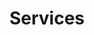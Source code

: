 ---
title: Services
menu:
  main:
    weight: 1
seo:
  page_title:
  meta_description: >-
    Unlock safety excellence with Keynecta's digital solutions. Drive profits, optimize quality and enhance production efficiency. Discover the Keynecta advantage.
  featured_image: /uploads/person-reviewing-machinery-in-manufacturing-plant.jpg
content_blocks:
  - _bookshop_name: hero
    heading: Services
    body: >-
      Unlock safety excellence with Keynecta's digital solutions. Drive profits, optimize quality and enhance production efficiency. Discover the Keynecta advantage.
    button:
      enabled: false
      button_url: 
      button_text: 
      open_in_new_tab: false
    image_1:
      image_url: /uploads/person-reviewing-machinery-in-manufacturing-plant.jpg
      image_alt: Person in hardhat and high visibility vest inspecting machinery in a manufacturing plant
    image_2:
      image_url:
      image_alt:
  - _bookshop_name: intro
    heading: Optimizing Safety for Quality, Production and Profits
    body: >-
      Unlock the full potential of your organization with Keynecta's digital solutions, where safety excellence seamlessly integrates with optimizing quality, production and profits. Use our **complete online system** and **unique scoring tool** to empower your teams, connect employees and guide leaders through a transformative journey that goes beyond safety alone.
  - _bookshop_name: two-columns
    columns: 
      - heading: Complete Online System
        body: Embark on a comprehensive safety and business enhancement journey with our complete online system. Tailored to foster a Safety Culture, this system is designed to help your organization value people and drive profits.
      - heading: Unique Scoring Tool
        body: Elevate your safety initiatives to new heights with our innovative scoring tool. More than a safety metric, this tool is a strategic instrument that aligns with your organizational goals, ensuring safety enhancements translate into improved quality, streamlined production and a better bottom line.
  - _bookshop_name: solutions-full
    preheading: The Keynecta Process
    heading: The Keynecta Process in Action
    body: >-
      Start on the Keynecta journey and witness the transformation as we unfold the key stages of our process.
    solutions: 
      - heading: Train
        body: Equip your team with knowledge and tools to foster a culture of safety. Our online training modules instill a proactive approach that ripples through every aspect of your organization.
        image: /uploads/train.svg
      - heading: Connect
        body: Build a network where every team member is not only heard but actively contributes to the optimization of processes, thereby enhancing quality and production efficiency—key elements in driving profits.
        image: /uploads/connect.svg
      - heading: Involve
        body: Empower individuals to take ownership of safety, understanding its direct impact on quality, production and profits. Make safety a collective effort that resonates across all aspects of your organization.
        image: /uploads/involve.svg
      - heading: Lead
        body: Guide leaders to champion safety initiatives that extend beyond safety alone. Keynecta provides leadership training that ensures supervisors set an example, inspiring a commitment to safety that positively influences quality and production.
        image: /uploads/lead.svg
      - heading: Score
        body: Implement our unique scoring tool for effective data collection and project tracking. Measure safety performance and its impact on quality, production efficiency and overall profitability.
        image: /uploads/score.svg
      - heading: Improve
        body: Embrace a culture of ongoing enhancement where safety is not just a goal but a crucial component of the journey toward success.
        image: /uploads/improve.svg
    button:
      enabled: true
      button_url: /contact/
      button_text: Discover the Keynecta Advantage
      open_in_new_tab: false
  - _bookshop_name: keynecta-difference
    preheading:
    heading: The Keynecta Difference
    body: >-
      From shaping a safety culture that aligns with your goals to integrating online training that empowers your team, we redefine safety as a strategic driver for organizational success.


      * **Safety Training:** Proactively shape a culture of safety that aligns with your goals.
      
      * **Safety Program Software:** Revolutionize safety programs to enhance efficiency, quality and production, driving overall profitability.
      
      * **Safety Culture:** Embed safety as a core value that harmonizes with your organization's commitment to success.
      
      * **Safety Drivers:** Drive profits and value people through a strategic Safety Culture that optimizes organizational processes.
      
      * **Safety Score:** Measure and elevate safety performance, understanding its direct correlation to growth.
      
      * **Safety KPI:** Metrics that matter—key performance indicators that gauge and improve safety initiatives, contributing to overall excellence.
      
      * **Online Safety Training:** Seamlessly integrate online training, empowering your team with knowledge and skills that transcend safety.
      
      * **OSHA Training:** Ensure compliance meets excellence with our OSHA-based training programs, contributing to a safer, more profitable workplace.
      
      * **Supervisor Training:** Elevate supervisors with tailored training that empowers them to lead and instill a safety culture.
    button:
      enabled: true
      button_url: /contact/
      button_text: Discover the Keynecta Advantage
      open_in_new_tab: false
    image:
      image_url: /uploads/two-people-reviewing-clipboard-in-manufacturing-environment.jpg
      image_alt:
    background_color: white
  - _bookshop_name: testimonial
    body: >-
      "Keynecta focuses on your most important asset, the people. By putting employees first, they help you train, involve, lead and improve your safety culture. This ultimately improves operational outcomes."
    name: Paul Sitter
    title: VP of Manufacturing<br>Kirsh Foundry, Beaver Dam
  - _bookshop_name: cta
    heading: Transform Your Organization
    body: >-
      Ready to drive profits and value people through a transformative Safety Culture? Join Keynecta and redefine your organization's safety journey today.
    button:
      enabled: true
      button_url: https://app.smartsheet.com/b/form/dc6ebddd9f9a49b4b7a87e7d705fa150
      button_text: Start Your Safety Culture Self Evaluation
      open_in_new_tab: true
    background_color: gray
---